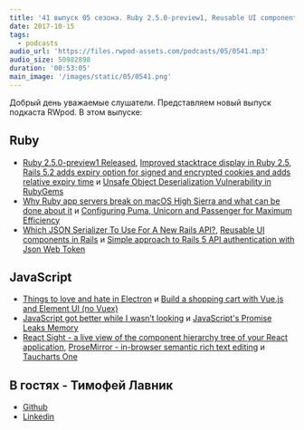 ```yaml
---
title: '41 выпуск 05 сезона. Ruby 2.5.0-preview1, Reusable UI components in Rails, React Sight, ProseMirror и прочее'
date: 2017-10-15
tags:
  - podcasts
audio_url: 'https://files.rwpod-assets.com/podcasts/05/0541.mp3'
audio_size: 50982898
duration: '00:53:05'
main_image: '/images/static/05/0541.png'
---
```


Добрый день уважаемые слушатели. Представляем новый выпуск подкаста RWpod. В этом выпуске:

## Ruby

- [Ruby 2.5.0-preview1 Released](https://www.ruby-lang.org/en/news/2017/10/10/ruby-2-5-0-preview1-released/), [Improved stacktrace display in Ruby 2.5](https://mlomnicki.com/improved-stascktrace-display-in-ruby25/), [Rails 5.2 adds expiry option for signed and encrypted cookies and adds relative expiry time](https://blog.bigbinary.com/2017/10/09/expirty-option-for-signed-and-encrypted-cookies-in-Rails-5-2.html) и [Unsafe Object Deserialization Vulnerability in RubyGems](http://blog.rubygems.org/2017/10/09/unsafe-object-deserialization-vulnerability.html)
- [Why Ruby app servers break on macOS High Sierra and what can be done about it](https://blog.phusion.nl/2017/10/13/why-ruby-app-servers-break-on-macos-high-sierra-and-what-can-be-done-about-it/) и [Configuring Puma, Unicorn and Passenger for Maximum Efficiency](https://www.speedshop.co/2017/10/12/appserver.html)
- [Which JSON Serializer To Use For A New Rails API?](http://www.carlosramireziii.com/which-json-serializer-to-use-for-a-new-rails-api.html), [Reusable UI components in Rails](https://goiabada.blog/rails-components-faedd412ce19) и [Simple approach to Rails 5 API authentication with Json Web Token](https://www.codementor.io/omedale/simple-approach-to-rails-5-api-authentication-with-json-web-token-cpqbgrdo6)

## JavaScript

- [Things to love and hate in Electron](https://binary-studio.com/2017/09/12/love-hate-electron/) и [Build a shopping cart with Vue.js and Element UI (no Vuex)](https://medium.com/@connorleech/build-a-shopping-cart-with-vue-js-and-element-ui-no-vuex-54682e9df5cd)
- [JavaScript got better while I wasn’t looking](https://eev.ee/blog/2017/10/07/javascript-got-better-while-i-wasnt-looking/) и [JavaScript's Promise Leaks Memory](https://alexn.org/blog/2017/10/11/javascript-promise-leaks-memory.html)
- [React Sight - a live view of the component hierarchy tree of your React application](https://github.com/React-Sight/React-Sight), [ProseMirror - in-browser semantic rich text editing](http://prosemirror.net/) и [Taucharts One](https://blog.taucharts.com/taucharts-one/)

## В гостях - Тимофей Лавник

- [Github](https://github.com/nwtima)
- [Linkedin](https://www.linkedin.com/in/tim-lavnik-bb582bba/)
